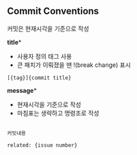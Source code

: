 
## Commit Conventions

커밋은 현재시각을 기준으로 작성

**title***
- 사용자 정의 태그 사용
- 큰 패치가 이뤄졌을 땐 !(break change) 표시
```
[{tag}]{commit title}
```

**message***
- 현재시각을 기준으로 작성
- 마침표는 생략하고 명령조로 작성
```

커밋내용

related: {issue number}
```

